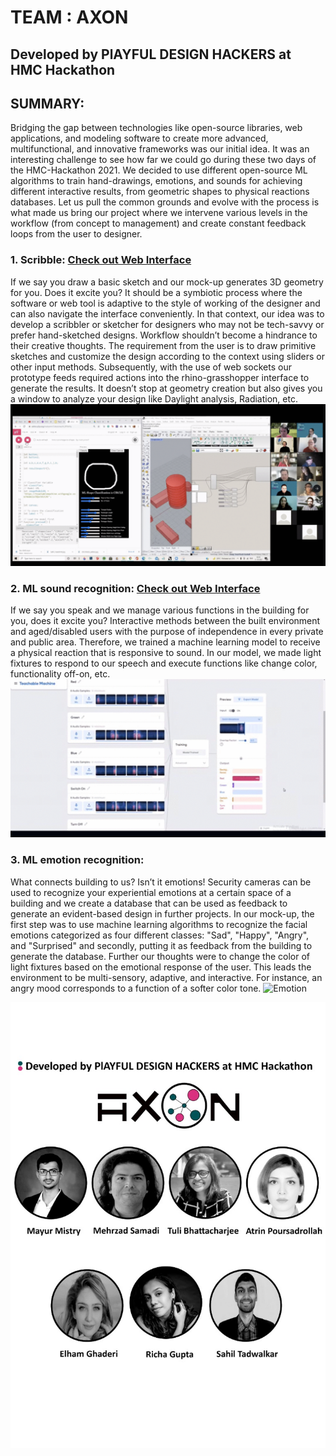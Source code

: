# TEAM : AXON 

## Developed by PlAYFUL DESIGN HACKERS at HMC Hackathon 

## SUMMARY:
Bridging the gap between technologies like open-source libraries, web applications, and modeling software to create more advanced, multifunctional, and innovative frameworks was our initial idea. It was an interesting challenge to see how far we could go during these two days of the HMC-Hackathon 2021. We decided to use different open-source ML algorithms to train hand-drawings, emotions, and sounds for achieving different interactive results, from geometric shapes to physical reactions databases.
Let us pull the common grounds and evolve with the process is what made us bring our project where we intervene various levels in the workflow (from concept to management) and create constant feedback loops from the user to designer.

 

### 1.     Scribble: [Check out Web Interface](https://mistrymm7.github.io/playful-design-hackers-hmc-hackathon/sketch-to-geometry-web-interface-client/)
If we say you draw a basic sketch and our mock-up generates 3D geometry for you. Does it excite you? It should be a symbiotic process where the software or web tool is adaptive to the style of working of the designer and can also navigate the interface conveniently. In that context, our idea was to develop a scribbler or sketcher for designers who may not be tech-savvy or prefer hand-sketched designs. Workflow shouldn’t become a hindrance to their creative thoughts. The requirement from the user is to draw primitive sketches and customize the design according to the context using sliders or other input methods. Subsequently, with the use of web sockets our prototype feeds required actions into the rhino-grasshopper interface to generate the results. It doesn’t stop at geometry creation but also gives you a window to analyze your design like Daylight analysis, Radiation, etc.
![Sketch](/assets/sketch.gif)

### 2.     ML sound recognition: [Check out Web Interface](https://mistrymm7.github.io/playful-design-hackers-hmc-hackathon/speech-controlled-arduino-lighting-web-interface-client/)
If we say you speak and we manage various functions in the building for you, does it excite you? Interactive methods between the built environment and aged/disabled users with the purpose of independence in every private and public area. Therefore, we trained a machine learning model to receive a physical reaction that is responsive to sound. In our model, we made light fixtures to respond to our speech and execute functions like change color, functionality off-on, etc.
![Sound](/assets/speechcontrolled.gif)

### 3.     ML emotion recognition:
What connects building to us? Isn’t it emotions! Security cameras can be used to recognize your experiential emotions at a certain space of a building and we create a database that can be used as feedback to generate an evident-based design in further projects. In our mock-up, the first step was to use machine learning algorithms to recognize the facial emotions categorized as four different classes: "Sad", "Happy", "Angry", and "Surprised" and secondly, putting it as feedback from the building to generate the database. Further our thoughts were to change the color of light fixtures based on the emotional response of the user. This leads the environment to be multi-sensory, adaptive, and interactive. For instance, an angry mood corresponds to a function of a softer color tone.
![Emotion](/assets/emotion.gif)





![Team](/assets/team.jpeg)





